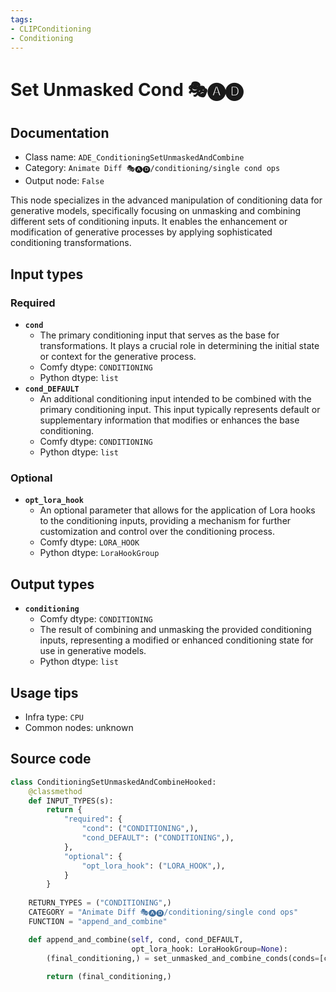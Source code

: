 ```yaml
---
tags:
- CLIPConditioning
- Conditioning
---
```


# Set Unmasked Cond 🎭🅐🅓
## Documentation
- Class name: `ADE_ConditioningSetUnmaskedAndCombine`
- Category: `Animate Diff 🎭🅐🅓/conditioning/single cond ops`
- Output node: `False`

This node specializes in the advanced manipulation of conditioning data for generative models, specifically focusing on unmasking and combining different sets of conditioning inputs. It enables the enhancement or modification of generative processes by applying sophisticated conditioning transformations.
## Input types
### Required
- **`cond`**
    - The primary conditioning input that serves as the base for transformations. It plays a crucial role in determining the initial state or context for the generative process.
    - Comfy dtype: `CONDITIONING`
    - Python dtype: `list`
- **`cond_DEFAULT`**
    - An additional conditioning input intended to be combined with the primary conditioning input. This input typically represents default or supplementary information that modifies or enhances the base conditioning.
    - Comfy dtype: `CONDITIONING`
    - Python dtype: `list`
### Optional
- **`opt_lora_hook`**
    - An optional parameter that allows for the application of Lora hooks to the conditioning inputs, providing a mechanism for further customization and control over the conditioning process.
    - Comfy dtype: `LORA_HOOK`
    - Python dtype: `LoraHookGroup`
## Output types
- **`conditioning`**
    - Comfy dtype: `CONDITIONING`
    - The result of combining and unmasking the provided conditioning inputs, representing a modified or enhanced conditioning state for use in generative models.
    - Python dtype: `list`
## Usage tips
- Infra type: `CPU`
- Common nodes: unknown


## Source code
```python
class ConditioningSetUnmaskedAndCombineHooked:
    @classmethod
    def INPUT_TYPES(s):
        return {
            "required": {
                "cond": ("CONDITIONING",),
                "cond_DEFAULT": ("CONDITIONING",),
            },
            "optional": {
                "opt_lora_hook": ("LORA_HOOK",),
            }
        }
    
    RETURN_TYPES = ("CONDITIONING",)
    CATEGORY = "Animate Diff 🎭🅐🅓/conditioning/single cond ops"
    FUNCTION = "append_and_combine"

    def append_and_combine(self, cond, cond_DEFAULT,
                           opt_lora_hook: LoraHookGroup=None):
        (final_conditioning,) = set_unmasked_and_combine_conds(conds=[cond], new_conds=[cond_DEFAULT],
                                                                        opt_lora_hook=opt_lora_hook)
        return (final_conditioning,)

```
